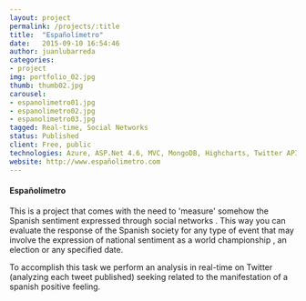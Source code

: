 ```yaml
---
layout: project
permalink: /projects/:title
title:  "Españolímetro"
date:   2015-09-10 16:54:46
author: juanlubarreda
categories:
- project
img: portfolio_02.jpg
thumb: thumb02.jpg
carousel:
- espanolimetro01.jpg
- espanolimetro02.jpg
- espanolimetro03.jpg
tagged: Real-time, Social Networks
status: Published
client: Free, public
technologies: Azure, ASP.Net 4.6, MVC, MongoDB, Highcharts, Twitter API, Bootstrap
website: http://www.españolimetro.com
---
```

#### Españolímetro

This is a project that comes with the need to 'measure' somehow the Spanish sentiment expressed through social networks . This way you can evaluate the response of the Spanish society for any type of event that may involve the expression of national sentiment as a world championship , an election or any specified date.

To accomplish this task we perform an analysis in real-time on Twitter (analyzing each tweet published) seeking related to the manifestation of a spanish positive feeling.

